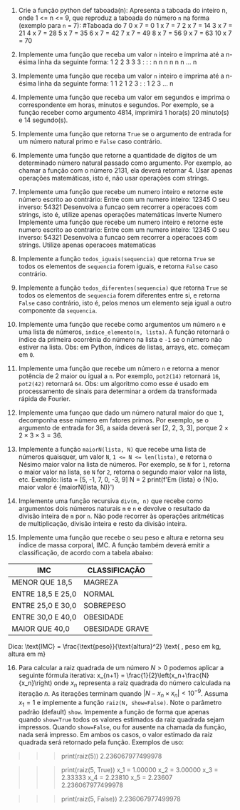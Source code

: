 1. Crie a função python def taboada(n):
Apresenta a taboada do inteiro n, onde 1 <= n <= 9, que reproduz a taboada do número `n` na forma (exemplo para `n` = 7):
#Taboada do 7
 0 x  7 =  0
 1 x  7 =  7
 2 x  7 = 14
 3 x  7 = 21
 4 x  7 = 28
 5 x  7 = 35
 6 x  7 = 42
 7 x  7 = 49
 8 x  7 = 56
 9 x  7 = 63
 10 x  7 = 70

2. Implemente uma função que receba um valor `n` inteiro e imprima até a n-ésima linha da seguinte forma:
  1
  2   2
  3   3   3
  :   :   :
  n   n   n   n   n   n  ... n

3. Implemente uma função que receba um valor `n` inteiro e imprima até a n-ésima linha da seguinte forma:
 1
 1   2
 1   2   3
 :   :
 1   2   3 ... n

4. Implemente uma função que receba um valor em segundos e imprima o correspondente em horas, minutos e segundos. Por exemplo, se a função receber como argumento 4814, imprimirá 1 hora(s) 20 minuto(s) e 14 segundo(s).

5. Implemente uma função que retorna `True` se o argumento de entrada for um número natural primo e `False` caso contrário.

6. Implemente uma função que retorne a quantidade de dígitos de um determinado número natural passado como argumento. Por exemplo, ao chamar a função com o número 2131, ela deverá retornar 4. Usar apenas operações matemáticas, isto é, não usar operações com strings.

7. Implemente uma função que recebe um numero inteiro e retorne este número escrito ao contrário:
Entre com um numero inteiro: 12345
O seu inverso: 54321
Desenvolva a funcao sem recorrer a operacoes com strings, isto é, utilize apenas operações matemáticas
Inverte Numero
Implemente uma função que recebe um numero inteiro e retorne este numero escrito ao contrario:
Entre com um numero inteiro: 12345
O seu inverso: 54321
Desenvolva a funcao sem recorrer a operacoes com strings.
Utilize apenas operacoes matematicas

8. Implemente a função `todos_iguais(sequencia)` que retorna `True` se todos os elementos de `sequencia` forem iguais, e retorna `False` caso contrário.

9. Implemente a função `todos_diferentes(sequencia)` que retorna `True` se todos os elementos de `sequencia` forem diferentes entre si, e retorna `False` caso contrário, isto é, pelos menos um elemento seja igual a outro componente da `sequencia`.

10. Implemente uma função que recebe como argumentos um número `n` e uma lista de números, `indice_elemento(n, lista)`. A função retornará o índice da primeira ocorrênia do número na lista e `-1` se o número não estiver na lista. Obs: em Python, índices de listas, arrays, etc. começam em `0`.

11. Implemente uma função que recebe um número `n` e retorna a menor potência de 2 maior ou igual a `n`. Por exemplo, `pot2(14)` retornará `16`,  `pot2(42)` retornará `64`. Obs: um algoritmo como esse é usado em processamento de sinais para determinar a ordem da transformada rápida de Fourier.

12. Implemente uma funçao que dado um número natural maior do que `1`, decomponha esse número em fatores primos. Por exemplo, se o argumento de entrada for 36, a saída deverá ser [2, 2, 3, 3], porque $2 \times 2 \times 3 \times 3 = 36$.

13. Implemente a função `maiorN(lista, N)` que recebe uma lista de números quaisquer, um valor `N`, `1 <= N <= len(lista)`,  e retorna o Nésimo maior valor na lista de números. Por exemplo, se `N` for `1`, retorna o maior valor na lista, se `N` for `2`, retorna o segundo maior valor na lista, etc. Exemplo:
lista = [5, -1, 7, 0, -3, 9]
N = 2
print(f'Em {lista} o {N}o. maior valor é {maiorN(lista, N)}')

14. Implemente uma função recursiva `div(m, n)` que recebe como argumentos dois números naturais `m` e `n` e devolve o resultado da divisão inteira de `m` por `n`. Não pode recorrer às operações aritméticas de multiplicação, divisão inteira e resto da divisão inteira.

15. Implemente uma função que recebe o seu peso e altura e retorna seu índice de massa corporal, IMC. A função também deverá emitir a classificação, de acordo com a tabela abaixo:

IMC|CLASSIFICAÇÃO
---|-------------
MENOR QUE 18,5|	MAGREZA
ENTRE 18,5 E 25,0|	NORMAL
ENTRE 25,0 E 30,0|	SOBREPESO
ENTRE 30,0 E 40,0|	OBESIDADE
MAIOR QUE 40,0|	OBESIDADE GRAVE

Dica:
\text{IMC} = \frac{\text{peso}}{\text{altura}^2} \text{  , peso em kg, altura em m}

16. Para calcular a raiz quadrada de um número $N>0$ podemos aplicar a seguinte fórmula iterativa:
x_{n+1} = \frac{1}{2}\left(x_n+\frac{N}{x_n}\right)
onde $x_n$ representa a raiz quadrada do número calculada na iteração $n$. As iterações terminam quando $|N - x_n \times x_n| < 10^{-9}$.
Assuma $x_1 = 1$ e implemente a função `raiz(N, show=False)`. Note o parâmetro padrão (default) `show`. Impemente a função de forma que apenas quando `show=True` todos os valores estimados da raiz quadrada sejam impressos. Quando `show=False`, ou for ausente na chamada da função, nada será impresso. Em ambos os casos, o valor estimado da raiz quadrada será retornado pela função.
Exemplos de uso:

>>> print(raiz(5))
2.236067977499978

>>> print(raiz(5, True))
x_1 =  1.00000
x_2 =  3.00000
x_3 =  2.33333
x_4 =  2.23810
x_5 =  2.23607
2.236067977499978

>>> print(raiz(5, False))
2.236067977499978
>>> 
